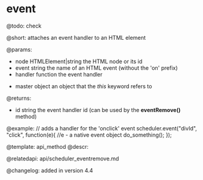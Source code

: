 event
=============


@todo:
	check 

@short: attaches an event handler to an HTML element

@params:
- node			HTMLElement|string		the HTML node or its id
- event			string					the name of an HTML event (without the 'on' prefix)
- handler		function				the event handler
* master		object					an object that the <i>this</i> keyword refers to

@returns:
- id	string		the event handler id (can be used by the <b>eventRemove()</b> method) 

@example:
// adds a handler for the 'onclick' event
scheduler.event("divId", "click", function(e){
	//e - a native event object
	do_something();
});

@template:	api_method
@descr:

@relatedapi:
api/scheduler_eventremove.md

@changelog:
added in version 4.4
